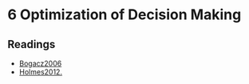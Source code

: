 # 6 Optimization of Decision Making

## Readings

- <a href="https://princetonuniversity.github.io/NEU-PSY-502/_static/pdf/Class%206/Bogacz2006.pdf" download>Bogacz2006</a>
- <a href="https://princetonuniversity.github.io/NEU-PSY-502/_static/pdf/Class%206/Holmes2012.pdf" download>Holmes2012.</a>
